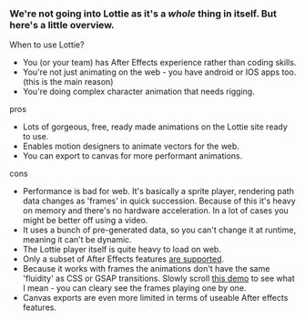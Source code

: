 ### We're not going into Lottie as it's a _whole_ thing in itself. But here's a little overview.

When to use Lottie?

- You (or your team) has After Effects experience rather than coding skills.
- You're not just animating on the web - you have android or IOS apps too. (this is the main reason)
- You're doing complex character animation that needs rigging.

pros

- Lots of gorgeous, free, ready made animations on the Lottie site ready to use.
- Enables motion designers to animate vectors for the web.
- You can export to canvas for more performant animations.

cons

- Performance is bad for web. It's basically a sprite player, rendering path data changes as 'frames' in quick succession. Because of this it's heavy on memory and there's no hardware acceleration. In a lot of cases you might be better off using a video.
- It uses a bunch of pre-generated data, so you can't change it at runtime, meaning it can't be dynamic.
- The Lottie player itself is quite heavy to load on web.
- Only a subset of After Effects features [are supported](https://airbnb.io/lottie/#/supported-features).
- Because it works with frames the animations don't have the same 'fluidity' as CSS or GSAP transitions. Slowly scroll [this demo](https://lottiefiles.com/interactivity?url=https%3A%2F%2Fassets8.lottiefiles.com%2Fpackages%2Flf20_tr1pjkop.json) to see what I mean - you can cleary see the frames playing one by one.
- Canvas exports are even more limited in terms of useable After effects features.
